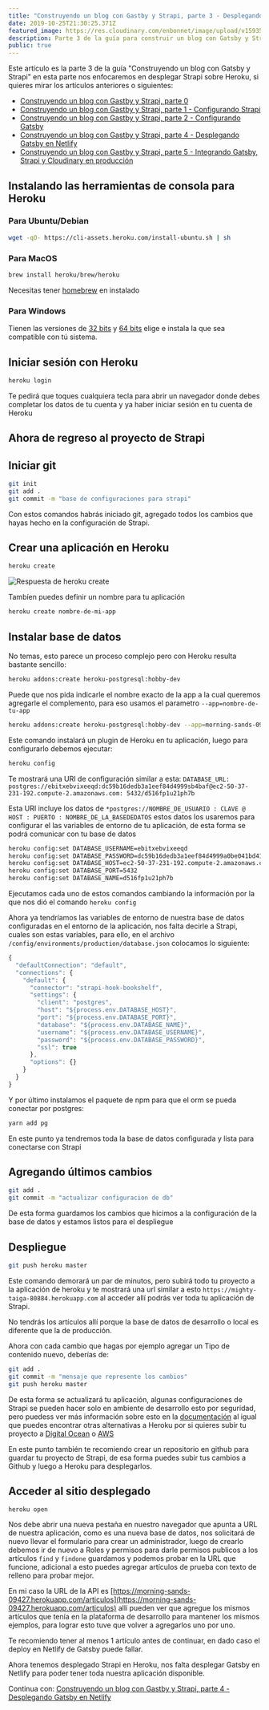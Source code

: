 ```yaml
---
title: "Construyendo un blog con Gastby y Strapi, parte 3 - Desplegando Strapi en Heroku"
date: 2019-10-25T21:30:25.371Z
featured_image: https://res.cloudinary.com/enbonnet/image/upload/v1593532028/zkkvliimjbcbl9imhxsc.jpg
description: Parte 3 de la guía para construir un blog con Gatsby y Strapi, enfocado en el despliegue de Strapi en Heroku, utilizando una base de datos postgres 
public: true
---
```

Este artículo es la parte 3 de la guía "Construyendo un blog con Gatsby y Strapi" en esta parte nos enfocaremos en desplegar Strapi sobre Heroku, si quieres mirar los artículos anteriores o siguientes:
 
- [Construyendo un blog con Gastby y Strapi, parte 0](https://enbonnet.me/article/5/construyendo-un-blog-con-gatsby-y-strapi)
- [Construyendo un blog con Gastby y Strapi, parte 1 - Configurando Strapi](https://enbonnet.me/article/39/construyendo-un-blog-con-gastby-y-strapi-parte-1-configurando-strapi)
- [Construyendo un blog con Gastby y Strapi, parte 2 - Configurando Gatsby](https://enbonnet.me/article/40/construyendo-un-blog-con-gastby-y-strapi-parte-2-configurando-gatsby)
- [Construyendo un blog con Gastby y Strapi, parte 4 - Desplegando Gatsby en Netlify](https://enbonnet.me/article/42/construyendo-un-blog-con-gastby-y-strapi-parte-4-desplegando-gatsby-en-netlify)
- [Construyendo un blog con Gastby y Strapi, parte 5 - Integrando Gatsby, Strapi y Cloudinary en producción](https://enbonnet.me/article/43/construyendo-un-blog-con-gastby-y-strapi-parte-5-integrando-gatsby-strapi-y-cloudinary-en-produccion)


## Instalando las herramientas de consola para Heroku
 
### Para Ubuntu/Debian
 
```bash
wget -qO- https://cli-assets.heroku.com/install-ubuntu.sh | sh
```
 
### Para MacOS
 
```bash
brew install heroku/brew/heroku
```
Necesitas tener [homebrew](https://brew.sh/) en instalado
 
### Para Windows
 
Tienen las versiones de [32 bits](https://cli-assets.heroku.com/heroku-win32-x86.tar.gz) y [64 bits](https://cli-assets.heroku.com/heroku-win32-x64.tar.gz) elige e instala la que sea compatible con tú sistema.
 
## Iniciar sesión con Heroku
 
```bash
heroku login
```
 
Te pedirá que toques cualquiera tecla para abrir un navegador donde debes completar los datos de tu cuenta y ya haber iniciar sesión en tu cuenta de Heroku

## Ahora de regreso al proyecto de Strapi

## Iniciar git
 
```bash
git init
git add .
git commit -m "base de configuraciones para strapi"
```
 
Con estos comandos habrás iniciado git, agregado todos los cambios que hayas hecho en la configuración de Strapi.
 
## Crear una aplicación en Heroku
 
```bash
heroku create
```
![Respuesta de heroku create](https://res.cloudinary.com/enbonnet/image/upload/v1572054625/ji4mhqtyeyaxo77ebiog.png)
 
Tambíen puedes definir un nombre para tu aplicación
 
```bash
heroku create nombre-de-mi-app
```
 
## Instalar base de datos
 
No temas, esto parece un proceso complejo pero con Heroku resulta bastante sencillo:
 
```bash
heroku addons:create heroku-postgresql:hobby-dev
```

Puede que nos pida indicarle el nombre exacto de la app a la cual queremos agregarle el complemento, para eso usamos el parametro `--app=nombre-de-tu-app`

```bash
heroku addons:create heroku-postgresql:hobby-dev --app=morning-sands-09427
```
 
Este comando instalará un plugin de Heroku en tu aplicación, luego para configurarlo debemos ejecutar:
 
```bash
heroku config
```
 
Te mostrará una URI de configuración similar a esta: `DATABASE_URL: postgres://ebitxebvixeeqd:dc59b16dedb3a1eef84d4999sb4baf@ec2-50-37-231-192.compute-2.amazonaws.com: 5432/d516fp1u21ph7b`
 
Esta URI incluye los datos de ```*postgres://NOMBRE_DE_USUARIO : CLAVE @ HOST : PUERTO : NOMBRE_DE_LA_BASEDEDATOS``` estos datos los usaremos para configurar el las variables de entorno de tu aplicación, de esta forma se podrá comunicar con tu base de datos
 
```bash
heroku config:set DATABASE_USERNAME=ebitxebvixeeqd
heroku config:set DATABASE_PASSWORD=dc59b16dedb3a1eef84d4999a0be041bd419c474cd4a0973efc7c9339afb4baf
heroku config:set DATABASE_HOST=ec2-50-37-231-192.compute-2.amazonaws.com
heroku config:set DATABASE_PORT=5432
heroku config:set DATABASE_NAME=d516fp1u21ph7b
```
 
Ejecutamos cada uno de estos comandos cambiando la información por la que nos dió el comando `heroku config`
 
Ahora ya tendríamos las variables de entorno de nuestra base de datos configuradas en el entorno de la aplicación, nos falta decirle a Strapi, cuales son estas variables, para ello, en el archivo `/config/environments/production/database.json` colocamos lo siguiente:


```javascript
{
  "defaultConnection": "default",
  "connections": {
    "default": {
      "connector": "strapi-hook-bookshelf",
      "settings": {
        "client": "postgres",
        "host": "${process.env.DATABASE_HOST}",
        "port": "${process.env.DATABASE_PORT}",
        "database": "${process.env.DATABASE_NAME}",
        "username": "${process.env.DATABASE_USERNAME}",
        "password": "${process.env.DATABASE_PASSWORD}",
        "ssl": true
      },
      "options": {}
    }
  }
}

```

Y por último instalamos el paquete de npm para que el orm se pueda conectar por postgres:
 
```bash
yarn add pg
```
 
En este punto ya tendremos toda la base de datos configurada y lista para conectarse con Strapi
 
## Agregando últimos cambios
 
```bash
git add .
git commit -m "actualizar configuracion de db"
```
 
De esta forma guardamos los cambios que hicimos a la configuración de la base de datos y estamos listos para el despliegue
 
## Despliegue
 
```bash
git push heroku master
```
 
Este comando demorará un par de minutos, pero subirá todo tu proyecto a la aplicación de heroku y te mostrará una url similar a esto `https://mighty-taiga-80884.herokuapp.com` al acceder allí podrás ver toda tu aplicación de Strapi.
 
No tendrás los artículos allí porque la base de datos de desarrollo o local es diferente que la de producción.
 
Ahora con cada cambio que hagas por ejemplo agregar un Tipo de contenido nuevo, deberías de:
 
```bash
git add .
git commit -m "mensaje que represente los cambios"
git push heroku master
```
 
De esta forma se actualizará tu aplicación, algunas configuraciones de Strapi se pueden hacer solo en ambiente de desarrollo esto por seguridad, pero puedess ver más información sobre esto en la [documentación](https://strapi.io/documentation/3.0.0-alpha.x/guides/deployment.html#heroku) al igual que puedes encontrar otras alternativas a Heroku por si quieres subir tu proyecto a [Digital Ocean](https://strapi.io/documentation/3.0.0-alpha.x/guides/deployment.html#digital-ocean) o [AWS](https://strapi.io/documentation/3.0.0-alpha.x/guides/deployment.html#amazon-aws)
 
En este punto también te recomiendo crear un repositorio en github para guardar tu proyecto de Strapi, de esa forma puedes subir tus cambios a Github y luego a Heroku para desplegarlos.
 
## Acceder al sitio desplegado

```shell
heroku open
```

Nos debe abrir una nueva pestaña en nuestro navegador que apunta a URL de nuestra aplicación, como es una nueva base de datos, nos solicitará de nuevo llevar el formulario para crear un administrador, luego de crearlo debemos ir de nuevo a Roles y permisos para darle permisos publicos a los artículos `find` y `findone` guardamos y podemos probar en la URL que funcione, adicional a esto puedes agregar artículos de prueba con texto de relleno para probar mejor.

En mi caso la URL de la API es [https://morning-sands-09427.herokuapp.com/articulos](https://morning-sands-09427.herokuapp.com/articulos) allí pueden ver que agregue los mismos artículos que tenía en la plataforma de desarrollo para mantener los mismos ejemplos, para lograr esto tuve que volver a agregarlos uno por uno.

Te recomiendo tener al menos 1 artículo antes de continuar, en dado caso el deploy en Netlify de Gatsby puede fallar.

Ahora tenemos desplegado Strapi en Heroku, nos falta desplegar Gatsby en Netlify para poder tener toda nuestra aplicación disponible.
 
Continua con: [Construyendo un blog con Gastby y Strapi, parte 4 - Desplegando Gatsby en Netlify](https://enbonnet.me/article/42/construyendo-un-blog-con-gastby-y-strapi-parte-4-desplegando-gatsby-en-netlify)
